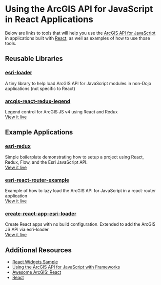 # Using the ArcGIS API for JavaScript in React Applications

Below are links to tools that will help you use the [ArcGIS API for JavaScript] in applications built with [React], as well as examples of how to use those tools.

## Reusable Libraries

### [esri-loader](https://github.com/tomwayson/esri-loader)
A tiny library to help load ArcGIS API for JavaScript modules in non-Dojo applications (not specific to React)

### [arcgis-react-redux-legend](https://github.com/davetimmins/arcgis-react-redux-legend)
Legend control for ArcGIS JS v4 using React and Redux
<br /> [View it live](https://davetimmins.com/arcgis-react-redux-legend/)

## Example Applications

### [esri-redux](https://github.com/Robert-W/esri-redux)
Simple boilerplate demonstrating how to setup a project using React, Redux, Flow, and the Esri JavaScript API.
<br /> [View it live](https://robert-w.github.io/esri-redux/)

###  [esri-react-router-example](https://github.com/tomwayson/esri-react-router-example/)
Example of how to lazy load the ArcGIS API for JavaScript in a react-router application
<br /> [View it live](https://tomwayson.github.io/esri-react-router-example)

### [create-react-app-esri-loader]( https://github.com/davetimmins/create-react-app-esri-loader/)
Create React apps with no build configuration. Extended to add the ArcGIS JS API via esri-loader
<br /> [View it live](https://davetimmins.com/create-react-app-esri-loader/)

## Additional Resources
- [React Widgets Sample](https://developers.arcgis.com/javascript/latest/sample-code/widgets-frameworks-react/index.html)
- [Using the ArcGIS API for JavaScript with Frameworks](../)
- [Awesome ArcGIS: React ](https://github.com/hhkaos/awesome-arcgis/tree/master/front-end/technologies/react)
- [React]

[ArcGIS API for JavaScript]:https://developers.arcgis.com/javascript/
[React]:https://facebook.github.io/react/
